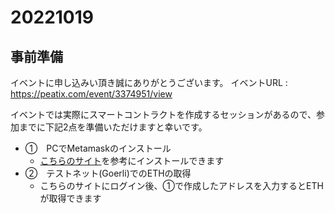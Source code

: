 # 20221019

## 事前準備

イベントに申し込みい頂き誠にありがとうございます。 
イベントURL : https://peatix.com/event/3374951/view

イベントでは実際にスマートコントラクトを作成するセッションがあるので、参加までに下記2点を準備いただけますと幸いです。

- ①　PCでMetamaskのインストール
  - [こちらのサイト](https://jpyc.gitbook.io/jpyc/user/buy-jpyc/prepare#pc)を参考にインストールできます
- ②　テストネット(Goerli)でのETHの取得
  - こちらのサイトにログイン後、①で作成したアドレスを入力するとETHが取得できます
